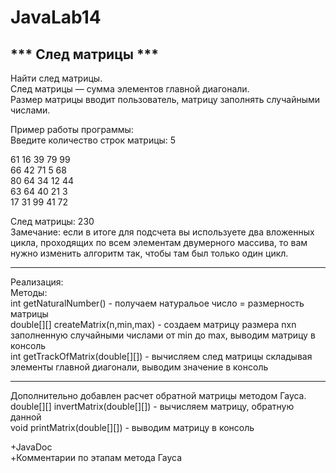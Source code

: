 # JavaLab14

*** След матрицы ***  
----------------  
Найти след матрицы.  
След матрицы — сумма элементов главной диагонали.   
Размер матрицы вводит пользователь, матрицу заполнять случайными числами.  
  
  
Пример работы программы:  
Введите количество строк матрицы: 5  
  
61  16  39  79  99    
66  42  71   5  68    
80  64  34  12  44    
63  64  40  21   3    
17  31  99  41  72    
  
След матрицы: 230  
Замечание: если в итоге для подсчета вы используете два вложенных цикла, проходящих по всем элементам двумерного массива, то вам нужно изменить алгоритм так, чтобы там был только один цикл.  

-----  
Реализация:  
Методы:   
int getNaturalNumber() - получаем натуральое число = размерность матрицы    
double[][] createMatrix(n,min,max) - создаем матрицу размера nxn заполненную случайными числами от min до max, выводим матрицу в консоль  
int getTrackOfMatrix(double[][]) - вычисляем след матрицы складывая элементы главной диагонали, выводим значение в консоль  


-----    
Дополнительно добавлен расчет обратной матрицы методом Гауса.  
double[][] invertMatrix(double[][]) - вычисляем матрицу, обратную данной  
void printMatrix(double[][]) - выводим матрицу в консоль  

+JavaDoc  
+Комментарии по этапам метода Гауса  

